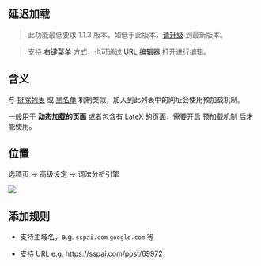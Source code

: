 延迟加载
---

> 此功能最低要求 1.1.3 版本，如低于此版本，[请升级](https://simpread.pro) 到最新版本。

> 支持 [右键菜单](右键菜单) 方式，也可通过 [URL 编辑器](右键菜单?id=url编辑器) 打开进行编辑。

## 含义

与 [排除列表](排除列表) 或 [黑名单](黑名单) 机制类似，加入到此列表中的网址会使用预加载机制。

一般用于 **动态加载的页面** 或者包含有 [LateX 的页面](https://github.com/Kenshin/simpread/discussions/1553)，需要开启 [预加载机制](词法分析引擎?id=预加载机制) 后才能使用。

## 位置

选项页 → 高级设定 → 词法分析引擎

![](https://s1.ax1x.com/2022/11/08/xxYaCj.png)

## 添加规则

- 支持主域名，e.g. `sspai.com` `google.com` 等

- 支持 URL e.g. https://sspai.com/post/69972

